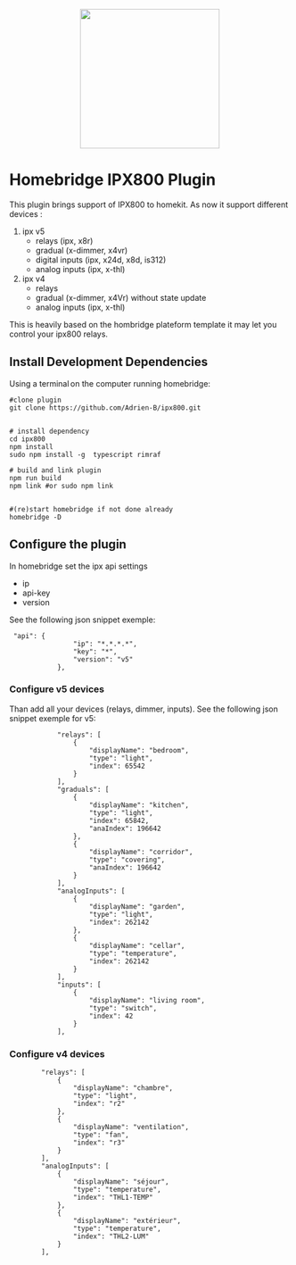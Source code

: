 
<p align="center">

<!-- <img src="https://github.com/homebridge/branding/raw/master/logos/homebridge-wordmark-logo-vertical.png" width="150"> -->
<img src="https://play-lh.googleusercontent.com/9doSEOplvz2nX67aaO6mCUc-UpcqQSEIalcfookSB0tR2QA6F9ffMv1QKcHWfWp3kjim" width="250">

</p>


# Homebridge IPX800 Plugin

This plugin brings support of IPX800 to homekit.
As now it support different devices :
1. ipx v5
    * relays (ipx, x8r)
    * gradual (x-dimmer, x4vr)
    * digital inputs (ipx, x24d, x8d, is312)
    * analog inputs (ipx, x-thl)
2. ipx v4
    * relays
    * gradual (x-dimmer, x4Vr) without state update
    * analog inputs (ipx, x-thl)


This is heavily based on the hombridge plateform template it may let you control your ipx800 relays.



## Install Development Dependencies

Using a terminal on the computer running homebridge:

```
#clone plugin
git clone https://github.com/Adrien-B/ipx800.git


# install dependency
cd ipx800
npm install
sudo npm install -g  typescript rimraf

# build and link plugin
npm run build 
npm link #or sudo npm link


#(re)start homebridge if not done already
homebridge -D
```


## Configure the plugin

In homebridge set the ipx api settings
* ip
* api-key
* version

See the following json snippet exemple: 
```
 "api": {
                "ip": "*.*.*.*",
                "key": "*",
                "version": "v5"
            },

```

### Configure v5 devices
Than add all your devices (relays, dimmer, inputs).
See the following json snippet exemple for v5: 
```
            "relays": [
                {
                    "displayName": "bedroom",
                    "type": "light",
                    "index": 65542
                }
            ],
            "graduals": [
                {
                    "displayName": "kitchen",
                    "type": "light",
                    "index": 65842,
                    "anaIndex": 196642
                },
                {
                    "displayName": "corridor",
                    "type": "covering",
                    "anaIndex": 196642
                }
            ],
            "analogInputs": [
                {
                    "displayName": "garden",
                    "type": "light",
                    "index": 262142
                },
                {
                    "displayName": "cellar",
                    "type": "temperature",
                    "index": 262142
                }
            ],
            "inputs": [
                {
                    "displayName": "living room",
                    "type": "switch",
                    "index": 42
                }
            ],
```


### Configure v4 devices


            "relays": [
                {
                    "displayName": "chambre",
                    "type": "light",
                    "index": "r2"
                },
                {
                    "displayName": "ventilation",
                    "type": "fan",
                    "index": "r3"
                }
            ],
            "analogInputs": [
                {
                    "displayName": "séjour",
                    "type": "temperature",
                    "index": "THL1-TEMP"
                },
                {
                    "displayName": "extérieur",
                    "type": "temperature",
                    "index": "THL2-LUM"
                }
            ],
